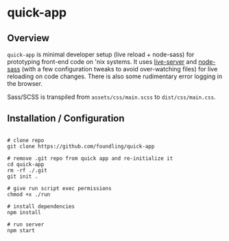 # quick-app

## Overview

`quick-app` is minimal developer setup (live reload + node-sass) for prototyping front-end code on 'nix systems.  It uses [live-server](https://github.com/tapio/live-server) and [node-sass](https://github.com/sass/node-sass) (with a few configuration tweaks to avoid over-watching files) for live reloading on code changes. There is also some rudimentary error logging in the browser.

Sass/SCSS is transpiled from `assets/css/main.scss` to `dist/css/main.css`.

## Installation / Configuration


```shell

# clone repo
git clone https://github.com/foundling/quick-app

# remove .git repo from quick app and re-initialize it
cd quick-app
rm -rf ./.git
git init .

# give run script exec permissions
chmod +x ./run

# install dependencies
npm install

# run server
npm start

```
